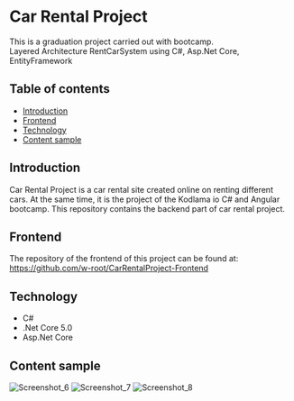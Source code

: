 # Car Rental Project
 This is a graduation project carried out with bootcamp. <br/>
 Layered Architecture RentCarSystem using C#, Asp.Net Core, EntityFramework

## Table of contents

* [Introduction](#introduction)
* [Frontend](#frontend)
* [Technology](#technology)
* [Content sample](#content-sample)

## Introduction
Car Rental Project is a car rental site created online on renting different cars. At the same time, it is the project of the Kodlama io C# and Angular bootcamp. This repository contains the backend part of car rental project.


## Frontend

The repository of the frontend of this project can be found at: https://github.com/w-root/CarRentalProject-Frontend

## Technology

* C# 
* .Net Core 5.0
* Asp.Net Core


## Content sample
![Screenshot_6](https://user-images.githubusercontent.com/83351907/195136289-2f814699-037d-4a77-9a8c-ca40446af6ca.png)
![Screenshot_7](https://user-images.githubusercontent.com/83351907/195136295-4734fddf-db4b-44df-a393-f275995bd949.png)
![Screenshot_8](https://user-images.githubusercontent.com/83351907/195136296-b805e770-4a61-494c-97d3-6985a3ca7848.png)


